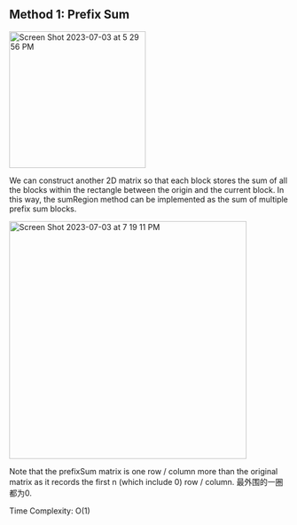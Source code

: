 ## Method 1: Prefix Sum 

<img width="246" alt="Screen Shot 2023-07-03 at 5 29 56 PM" src="https://github.com/MaiJi97/Leetcode/assets/106039830/64abae45-2665-4ae8-89ac-c68f69cff73b.png">

We can construct another 2D matrix so that each block stores the sum of all the blocks within the rectangle between the origin and the 
current block. In this way, the sumRegion method can be implemented as the sum of multiple prefix sum blocks.

<img width="428" alt="Screen Shot 2023-07-03 at 7 19 11 PM" src="https://github.com/MaiJi97/Leetcode/assets/106039830/5a0859a0-76a0-4612-bdfc-34a0df823dff.png">

Note that the prefixSum matrix is one row / column more than the original matrix as it records the first n (which include 0) row / column. 最外围的一圈都为0.

Time Complexity: O(1)
